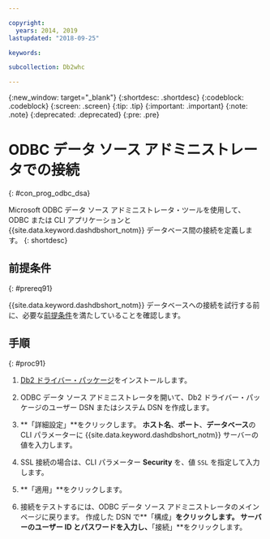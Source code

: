 ```yaml
---

copyright:
  years: 2014, 2019
lastupdated: "2018-09-25"

keywords:

subcollection: Db2whc

---
```


<!-- Attribute definitions --> 
{:new_window: target="_blank"}
{:shortdesc: .shortdesc}
{:codeblock: .codeblock}
{:screen: .screen}
{:tip: .tip}
{:important: .important}
{:note: .note}
{:deprecated: .deprecated}
{:pre: .pre}

# ODBC データ ソース アドミニストレータでの接続
{: #con_prog_odbc_dsa}

Microsoft ODBC データ ソース アドミニストレータ・ツールを使用して、ODBC または CLI アプリケーションと {{site.data.keyword.dashdbshort_notm}} データベース間の接続を定義します。
{: shortdesc}

## 前提条件
{: #prereq91}

{{site.data.keyword.dashdbshort_notm}} データベースへの接続を試行する前に、必要な[前提条件](/docs/services/Db2whc/connecting?topic=Db2whc-connect_ov#prereqs)を満たしていることを確認します。

<!-- Before you can connect to your database, you must perform the following steps:

- [Verify prerequisites](prereqs.html), including installing driver packages, configuring your local environment, and downloading SSL certificates (if needed)
- Collect [connection information](credentials.html), including database details such as host name and port numbers, and connection credentials such as user ID and password -->

## 手順
{: #proc91}

1. [Db2 ドライバー・パッケージ](/docs/services/Db2whc?topic=Db2whc-dr_pkg#dr_pkg)をインストールします。

2. ODBC データ ソース アドミニストレータを開いて、Db2 ドライバー・パッケージのユーザー DSN またはシステム DSN を作成します。
    
3. **「詳細設定」**をクリックします。 **ホスト名**、**ポート**、**データベース**の CLI パラメーターに {{site.data.keyword.dashdbshort_notm}} サーバーの値を入力します。
    
4. SSL 接続の場合は、CLI パラメーター **Security** を、値 `SSL` を指定して入力します。
    
5. **「適用」**をクリックします。
    
6. 接続をテストするには、ODBC データ ソース アドミニストレータのメインページに戻ります。 作成した DSN で**「構成」**をクリックします。 サーバーのユーザー ID とパスワードを入力し、**「接続」**をクリックします。

